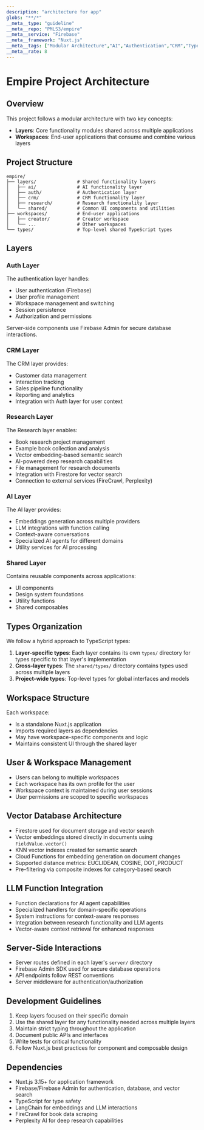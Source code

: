 ```yaml
---
description: "architecture for app"
globs: "**/*"
__meta__type: "guideline"
__meta__repo: "PMLS3/empire"
__meta__service: "Firebase"
__meta__framework: "Nuxt.js"
__meta__tags: ["Modular Architecture","AI","Authentication","CRM","TypeScript"]
__meta__rate: 8
---
```

# Empire Project Architecture

## Overview

This project follows a modular architecture with two key concepts:
- **Layers**: Core functionality modules shared across multiple applications
- **Workspaces**: End-user applications that consume and combine various layers

## Project Structure

```
empire/
├── layers/               # Shared functionality layers
│   ├── ai/               # AI functionality layer
│   ├── auth/             # Authentication layer
│   ├── crm/              # CRM functionality layer
│   ├── research/         # Research functionality layer
│   └── shared/           # Common UI components and utilities
├── workspaces/           # End-user applications
│   ├── creator/          # Creator workspace
│   └── ...               # Other workspaces
└── types/                # Top-level shared TypeScript types
```

## Layers

### Auth Layer

The authentication layer handles:
- User authentication (Firebase)
- User profile management
- Workspace management and switching
- Session persistence
- Authorization and permissions

Server-side components use Firebase Admin for secure database interactions.

### CRM Layer

The CRM layer provides:
- Customer data management
- Interaction tracking
- Sales pipeline functionality
- Reporting and analytics
- Integration with Auth layer for user context

### Research Layer

The Research layer enables:
- Book research project management
- Example book collection and analysis
- Vector embedding-based semantic search
- AI-powered deep research capabilities
- File management for research documents
- Integration with Firestore for vector search
- Connection to external services (FireCrawl, Perplexity)

### AI Layer

The AI layer provides:
- Embeddings generation across multiple providers
- LLM integrations with function calling
- Context-aware conversations
- Specialized AI agents for different domains
- Utility services for AI processing

### Shared Layer

Contains reusable components across applications:
- UI components
- Design system foundations
- Utility functions
- Shared composables

## Types Organization

We follow a hybrid approach to TypeScript types:

1. **Layer-specific types**: Each layer contains its own `types/` directory for types specific to that layer's implementation
2. **Cross-layer types**: The `shared/types/` directory contains types used across multiple layers
3. **Project-wide types**: Top-level types for global interfaces and models

## Workspace Structure

Each workspace:
- Is a standalone Nuxt.js application
- Imports required layers as dependencies
- May have workspace-specific components and logic
- Maintains consistent UI through the shared layer

## User & Workspace Management

- Users can belong to multiple workspaces
- Each workspace has its own profile for the user
- Workspace context is maintained during user sessions
- User permissions are scoped to specific workspaces

## Vector Database Architecture

- Firestore used for document storage and vector search
- Vector embeddings stored directly in documents using `FieldValue.vector()`
- KNN vector indexes created for semantic search
- Cloud Functions for embedding generation on document changes
- Supported distance metrics: EUCLIDEAN, COSINE, DOT_PRODUCT
- Pre-filtering via composite indexes for category-based search

## LLM Function Integration

- Function declarations for AI agent capabilities
- Specialized handlers for domain-specific operations
- System instructions for context-aware responses
- Integration between research functionality and LLM agents
- Vector-aware context retrieval for enhanced responses

## Server-Side Interactions

- Server routes defined in each layer's `server/` directory
- Firebase Admin SDK used for secure database operations
- API endpoints follow REST conventions
- Server middleware for authentication/authorization

## Development Guidelines

1. Keep layers focused on their specific domain
2. Use the shared layer for any functionality needed across multiple layers
3. Maintain strict typing throughout the application
4. Document public APIs and interfaces
5. Write tests for critical functionality
6. Follow Nuxt.js best practices for component and composable design

## Dependencies

- Nuxt.js 3.15+ for application framework
- Firebase/Firebase Admin for authentication, database, and vector search
- TypeScript for type safety
- LangChain for embeddings and LLM interactions
- FireCrawl for book data scraping
- Perplexity AI for deep research capabilities